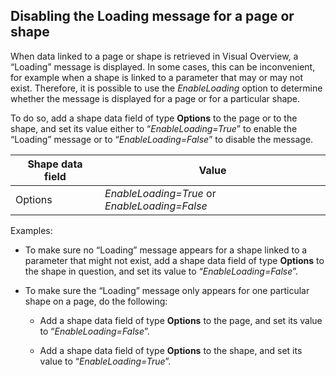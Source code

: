 ## Disabling the Loading message for a page or shape

When data linked to a page or shape is retrieved in Visual Overview, a “Loading” message is displayed. In some cases, this can be inconvenient, for example when a shape is linked to a parameter that may or may not exist. Therefore, it is possible to use the *EnableLoading* option to determine whether the message is displayed for a page or for a particular shape.

To do so, add a shape data field of type **Options** to the page or to the shape, and set its value either to “*EnableLoading=True*” to enable the “Loading” message or to “*EnableLoading=False*” to disable the message.

| Shape data field | Value                                                                                               |
|------------------|-----------------------------------------------------------------------------------------------------|
| Options          | *EnableLoading=True* or *EnableLoading=False* |

Examples:

- To make sure no “Loading” message appears for a shape linked to a parameter that might not exist, add a shape data field of type **Options** to the shape in question, and set its value to “*EnableLoading=False*”.

- To make sure the “Loading” message only appears for one particular shape on a page, do the following:

    - Add a shape data field of type **Options** to the page, and set its value to “*EnableLoading=False*”.

    - Add a shape data field of type **Options** to the shape, and set its value to “*EnableLoading=True*”.
